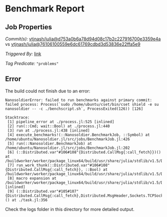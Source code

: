 # Benchmark Report

## Job Properties

*Commit(s):* [vtjnash/julia@d753a0b6a78d94d08c17b2c227916700e3359e4a](https://github.com/vtjnash/julia/commit/d753a0b6a78d94d08c17b2c227916700e3359e4a) vs [vtjnash/julia@76106100559e6dc61769cdbd3d53836e22ffa5e9](https://github.com/vtjnash/julia/commit/76106100559e6dc61769cdbd3d53836e22ffa5e9)

*Triggered By:* [link](https://github.com/vtjnash/julia/commit/d753a0b6a78d94d08c17b2c227916700e3359e4a#commitcomment-47443929)

*Tag Predicate:* `"problems"`

## Error

The build could not finish due to an error:

```
NanosoldierError: failed to run benchmarks against primary commit: failed process: Process(`sudo /home/ubuntu/cset/bin/cset shield -e su nanosoldier -- -c ./benchscript.sh`, ProcessExited(126)) [126]

Stacktrace:
 [1] pipeline_error at ./process.jl:525 [inlined]
 [2] run(::Cmd; wait::Bool) at ./process.jl:440
 [3] run at ./process.jl:438 [inlined]
 [4] execute_benchmarks!(::Nanosoldier.BenchmarkJob, ::Symbol) at /home/ubuntu/Nanosoldier.jl/src/jobs/BenchmarkJob.jl:426
 [5] run(::Nanosoldier.BenchmarkJob) at /home/ubuntu/Nanosoldier.jl/src/jobs/BenchmarkJob.jl:202
 [6] (::Distributed.var"#106#108"{Distributed.CallMsg{:call_fetch}})() at /buildworker/worker/package_linux64/build/usr/share/julia/stdlib/v1.5/Distributed/src/process_messages.jl:294
 [7] run_work_thunk(::Distributed.var"#106#108"{Distributed.CallMsg{:call_fetch}}, ::Bool) at /buildworker/worker/package_linux64/build/usr/share/julia/stdlib/v1.5/Distributed/src/process_messages.jl:79
 [8] macro expansion at /buildworker/worker/package_linux64/build/usr/share/julia/stdlib/v1.5/Distributed/src/process_messages.jl:294 [inlined]
 [9] (::Distributed.var"#105#107"{Distributed.CallMsg{:call_fetch},Distributed.MsgHeader,Sockets.TCPSocket})() at ./task.jl:356
```

Check the logs folder in this directory for more detailed output.

